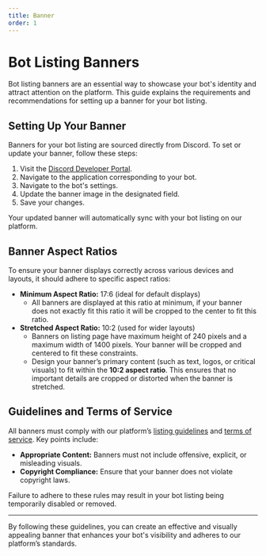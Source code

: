 ```yaml
---
title: Banner
order: 1
---
```


# Bot Listing Banners

Bot listing banners are an essential way to showcase your bot's identity and attract attention on the platform. This guide explains the requirements and recommendations for setting up a banner for your bot listing.

## Setting Up Your Banner

Banners for your bot listing are sourced directly from Discord. To set or update your banner, follow these steps:

1. Visit the [Discord Developer Portal](https://discord.dev).
2. Navigate to the application corresponding to your bot.
3. Navigate to the bot's settings.
4. Update the banner image in the designated field.
5. Save your changes.

Your updated banner will automatically sync with your bot listing on our platform.

## Banner Aspect Ratios

To ensure your banner displays correctly across various devices and layouts, it should adhere to specific aspect ratios:

- **Minimum Aspect Ratio:** 17:6 (ideal for default displays)
  - All banners are displayed at this ratio at minimum, if your banner does not exactly fit this ratio it will be cropped to the center to fit this ratio.
- **Stretched Aspect Ratio:** 10:2 (used for wider layouts)
  - Banners on listing page have maximum height of 240 pixels and a maximum width of 1400 pixels. Your banner will be cropped and centered to fit these constraints.
  - Design your banner’s primary content (such as text, logos, or critical visuals) to fit within the **10:2 aspect ratio**. This ensures that no important details are cropped or distorted when the banner is stretched.

## Guidelines and Terms of Service

All banners must comply with our platform’s [listing guidelines](#) and [terms of service](#). Key points include:

- **Appropriate Content:** Banners must not include offensive, explicit, or misleading visuals.
- **Copyright Compliance:** Ensure that your banner does not violate copyright laws.

Failure to adhere to these rules may result in your bot listing being temporarily disabled or removed.

---

By following these guidelines, you can create an effective and visually appealing banner that enhances your bot's visibility and adheres to our platform’s standards.
